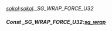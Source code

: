 _[sokol](../../modules/sokol/sokol-module.md):[sokol](../../modules/sokol/sokol-module.md).\_SG\_WRAP\_FORCE\_U32_
##### Const \_SG\_WRAP\_FORCE\_U32:[sg_wrap](../../modules/sokol/sokol-sg_wrap.md)

